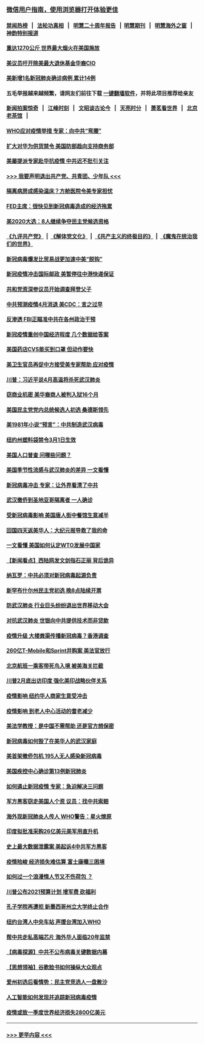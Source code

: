 ### [微信用户指南，使用浏览器打开体验更佳](https://github.com/gfw-breaker/banned-news1/blob/master/indexes/wechat-guide.md?t=0)
#### [禁闻热榜](热点新闻.md?t=0)  &nbsp;&nbsp;|&nbsp;&nbsp; [法轮功真相](https://github.com/gfw-breaker/truth/blob/master/README.md?t=0) &nbsp;&nbsp;|&nbsp;&nbsp; [明慧二十周年报告](https://github.com/gfw-breaker/mh-reports/blob/master/README.md?t=0) &nbsp;&nbsp;|&nbsp;&nbsp;[明慧期刊](https://github.com/gfw-breaker/mh-qikan) &nbsp;&nbsp;|&nbsp;&nbsp; [明慧海外之窗](https://github.com/gfw-breaker/mh-news/blob/master/README.md?t=0) &nbsp;&nbsp;|&nbsp;&nbsp; [神韵特别报道](https://github.com/gfw-breaker/mh-news/blob/master/shenyun.md?t=0)
#### [重达1270公斤 世界最大烟火在美国施放](../pages/nsc412/n11865198.md?t=02131502) 
#### [美议员吁开除美最大退休基金华裔CIO](../pages/nsc412/n11865230.md?t=02131502) 
#### [美新增1名新冠肺炎确诊病例 累计14例](../pages/nsc412/n11864893.md?t=02131502) 
#### 五毛举报越来越频繁，请网友们前往下载 [一键翻墙软件](https://github.com/gfw-breaker/ssr-accounts)，并将此项目推荐给亲友
#### [新闻拍案惊奇](https://github.com/gfw-breaker/banned-news1/blob/master/pages/link4.md) &nbsp;&nbsp;|&nbsp;&nbsp; [江峰时刻](https://github.com/gfw-breaker/banned-news1/blob/master/pages/link4.md) &nbsp;&nbsp;|&nbsp;&nbsp; [文昭谈古论今](https://github.com/gfw-breaker/banned-news1/blob/master/pages/link4.md) &nbsp;&nbsp;|&nbsp;&nbsp; [天亮时分](https://github.com/gfw-breaker/banned-news1/blob/master/pages/link4.md) &nbsp;&nbsp;|&nbsp;&nbsp; [萧茗看世界](https://github.com/gfw-breaker/banned-news1/blob/master/pages/link4.md) &nbsp;&nbsp;|&nbsp;&nbsp; [北京老茶馆](https://github.com/gfw-breaker/banned-news1/blob/master/pages/link4.md) &nbsp;&nbsp;|&nbsp;&nbsp; 
#### [WHO应对疫情举措 专家：向中共“弯腰”](../pages/nsc412/n11864727.md?t=02131502) 
#### [扩大对华为供货禁令 美国防部趋向支持商务部](../pages/nsc412/n11864773.md?t=02131502) 
#### [美屡提派专家赴华抗疫情 中共迟不批引关注](../pages/nsc412/n11864719.md?t=02131502) 
#### [>>> 我要声明退出共产党、共青团、少年队 <<<](https://github.com/begood0513/goodnews/blob/master/quit/letter.md) 
#### [隔离病房成感染温床？方舱医院令美专家担忧](../pages/nsc412/n11864575.md?t=02131502) 
#### [FED主席：很快见到新冠病毒造成的经济拖累](../pages/nsc412/n11864507.md?t=02131502) 
#### [美2020大选：8人继续争夺民主党候选资格](../pages/nsc412/n11864327.md?t=02131502) 
#### [《九评共产党》](https://github.com/begood0513/9ping.md/blob/master/README.md) &nbsp;|&nbsp; [《解体党文化》](../../../../jtdwh.md/blob/master/README.md)  &nbsp;|&nbsp; [《共产主义的终极目的》](../../../../gczydzjmd.md/blob/master/README.md) &nbsp;|&nbsp; [《魔鬼在统治我们的世界》](../../../../mgztzwmdsj.md/blob/master/README.md) 
#### [新冠病毒爆发比贸易战更加速中美“脱钩”](../pages/nsc412/n11864470.md?t=02131502) 
#### [新冠疫情冲击国际邮政 美暂停往中港快递保证](../pages/nsc412/n11864207.md?t=02131502) 
#### [共和党资深参议员开始调查拜登父子](../pages/nsc412/n11863984.md?t=02131502) 
#### [中共预测疫情4月消退 美CDC：言之过早](../pages/nsc412/n11864310.md?t=02131502) 
#### [反渗透 FBI正瞄准中共在各州政治干预](../pages/nsc412/n11864300.md?t=02131502) 
#### [新冠疫情重创中国经济程度 几个数据给答案](../pages/nsc412/n11864203.md?t=02131502) 
#### [美国药店CVS能买到口罩 但动作要快](../pages/nsc412/n11862438.md?t=02131502) 
#### [美卫生官员再促中方接受美专家帮助 应对疫情](../pages/nsc412/n11864043.md?t=02131502) 
#### [川普：习近平说4月高温将杀死武汉肺炎](../pages/nsc412/n11860814.md?t=02131502) 
#### [窃商业机密 美华裔商人被判入狱16个月](../pages/nsc412/n11863911.md?t=02131502) 
#### [美国民主党党内总统候选人初选 桑德斯领先](../pages/nsc412/n11863475.md?t=02131502) 
#### [美1981年小说“预言”：中共制造武汉病毒](../pages/nsc412/n11863306.md?t=02131502) 
#### [纽约州塑料袋禁令3月1日生效](../pages/nsc412/n11862832.md?t=02131502) 
#### [美国人口普查  问哪些问题？](../pages/nsc412/n11862808.md?t=02131502) 
#### [美国季节性流感与武汉肺炎的差异 一文看懂](../pages/nsc412/n11862428.md?t=02131502) 
#### [新冠病毒冲击 专家：让外界看清了中共](../pages/nsc412/n11862280.md?t=02131502) 
#### [武汉撤侨到圣地亚哥隔离者 一人确诊](../pages/nsc412/n11862460.md?t=02131502) 
#### [受新冠病毒影响 美国唐人街中餐馆生意减半](../pages/nsc412/n11861940.md?t=02131502) 
#### [回国四天返美华人：大纪元报导救了我的命](../pages/nsc412/n11862181.md?t=02131502) 
#### [一文看懂 美国如何认定WTO发展中国家](../pages/nsc412/n11862051.md?t=02131502) 
#### [【新闻看点】西陆网发文剑指石正丽 背后诡异](../pages/nsc412/n11861792.md?t=02131502) 
#### [纳瓦罗：中共必须对新冠病毒起源负责](../pages/nsc412/n11861810.md?t=02131502) 
#### [新罕布什尔州民主党初选 晚8点陆续开票](../pages/nsc412/n11861872.md?t=02131502) 
#### [防武汉肺炎 行业巨头纷纷退出世界移动大会](../pages/nsc412/n11861795.md?t=02131502) 
#### [对抗武汉肺炎 世银向中共提供技术而非贷款](../pages/nsc412/n11861652.md?t=02131502) 
#### [疫情升级 大楼粪渠传播新冠病毒？香港调查](../pages/nsc412/n11861556.md?t=02131502) 
#### [260亿T-Mobile和Sprint并购案 美法官放行](../pages/nsc412/n11861511.md?t=02131502) 
#### [北京航班一乘客带死鸟入境 被美海关拦截](../pages/nsc412/n11861317.md?t=02131502) 
#### [川普2月底出访印度 强化美印战略伙伴关系](../pages/nsc412/n11860557.md?t=02131502) 
#### [疫情影响  纽约华人商家生意受冲击](../pages/nsc412/n11860284.md?t=02131502) 
#### [疫情影响  到老人中心活动的耆老减少](../pages/nsc412/n11860199.md?t=02131502) 
#### [美法学教授：是中国不需帮助 还是官方想保密](../pages/nsc412/n11859492.md?t=02131502) 
#### [新冠病毒如何毁了在美华人的武汉家庭](../pages/nsc412/n11859524.md?t=02131502) 
#### [美首架撤侨包机 195人无人感染新冠病毒](../pages/nsc412/n11859908.md?t=02131502) 
#### [美国疾控中心确诊第13例新冠肺炎](../pages/nsc412/n11859966.md?t=02131502) 
#### [如何遏止新冠疫情 专家：急迫解决三问题](../pages/nsc412/n11859685.md?t=02131502) 
#### [军方黑客窃走美国人个资 议员：找中共索赔](../pages/nsc412/n11859371.md?t=02131502) 
#### [海外现新冠肺炎人传人 WHO警告：星火燎原](../pages/nsc412/n11859252.md?t=02131502) 
#### [印度拟批准采购26亿美元美军用直升机](../pages/nsc412/n11859143.md?t=02131502) 
#### [史上最大数据泄露案 美起诉4中共军方黑客](../pages/nsc412/n11859115.md?t=02131502) 
#### [疫情险峻 经济损失难估算 富士康曝三困境](../pages/nsc412/n11859120.md?t=02131502) 
#### [如何过一个浪漫情人节又不伤荷包 ？](../pages/nsc412/n11858969.md?t=02131502) 
#### [川普公布2021预算计划 增军费 砍福利](../pages/nsc412/n11859012.md?t=02131502) 
#### [孔子学院再遭拒 新墨西哥州立大学终止合作](../pages/nsc412/n11858661.md?t=02131502) 
#### [纽约台湾人中央车站  声援台湾加入WHO](../pages/nsc412/n11857757.md?t=02131502) 
#### [帮中共走私高端芯片 海外华人面临20年监禁](../pages/nsc412/n11855016.md?t=02131502) 
#### [【病毒探源】中共不公布病毒关键数据内幕](../pages/nsc412/n11856584.md?t=02131502) 
#### [【思想领袖】谷歌脸书如何操纵大众观点](../pages/nsc412/n11680874.md?t=02131502) 
#### [爱州初选后看情势：民主党竞选人一盘散沙](../pages/nsc412/n11856557.md?t=02131502) 
#### [人工智能如何发现并追踪新冠病毒疫情](../pages/nsc412/n11856398.md?t=02131502) 
#### [疫情或致一季度世界经济损失2800亿美元](../pages/nsc412/n11855639.md?t=02131502) 

----
#### [ >>> 更早内容 <<< ](../indexes/nsc412-earlier.md)
